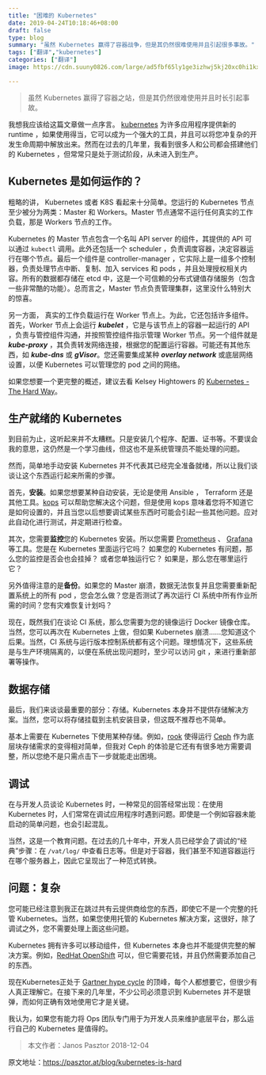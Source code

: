 ```yaml
---
title: "困难的 Kubernetes"
date: 2019-04-24T10:18:46+08:00
draft: false
type: blog
summary: "虽然 Kubernetes 赢得了容器战争，但是其仍然很难使用并且引起很多事故。"
tags: ["翻译","kubernetes"]
categories: ["翻译"]
image: https://cdn.suuny0826.com/large/ad5fbf65ly1ge3izhwj5kj20xc0hi1kx.jpg

---
```

> 虽然 Kubernetes 赢得了容器之站，但是其仍然很难使用并且时长引起事故。

我想我应该给这篇文章做一点序言。 [kubernetes](https://kubernetes.io/) 为许多应用程序提供新的 runtime ，如果使用得当，它可以成为一个强大的工具，并且可以将您冲复杂的开发生命周期中解放出来。然而在过去的几年里，我看到很多人和公司都会搭建他们的 Kubernetes ，但常常只是处于测试阶段，从未进入到生产。

## Kubernetes 是如何运作的？

粗略的讲， Kubernetes 或者 K8S 看起来十分简单。您运行的 Kubernetes 节点至少被分为两类：Master 和 Workers。Master 节点通常不运行任何真实的工作负载，那是 Workers 节点的工作。

Kubernetes 的 Master 节点包含一个名叫 API server 的组件，其提供的 API 可以通过 ```kubectl``` 调用。此外还包括一个 scheduler ，负责调度容器，决定容器运行在哪个节点。最后一个组件是 controller-manager ，它实际上是一组多个控制器，负责处理节点中断、复制、加入 services 和 pods ，并且处理授权相关内容。所有的数据都存储在 etcd 中，这是一个可信赖的分布式键值存储服务（包含一些非常酷的功能）。总而言之，Master 节点负责管理集群，这里没什么特别大的惊喜。

另一方面， 真实的工作负载运行在 Worker 节点上。为此，它还包括许多组件。首先，Worker 节点上会运行 ***kubelet*** ，它是与该节点上的容器一起运行的 API ，负责与管控组件沟通，并按照管控组件指示管理 Worker 节点。另一个组件就是 ***kube-proxy*** ，其负责转发网络连接，根据您的配置运行容器。可能还有其他东西，如 ***kube-dns*** 或 ***gVisor***。您还需要集成某种 ***overlay network*** 或底层网络设置，以便 Kubernetes 可以管理您的 pod 之间的网络。

如果您想要一个更完整的概述，建议去看 Kelsey Hightowers 的 [Kubernetes  -  The Hard Way](https://github.com/kelseyhightower/kubernetes-the-hard-way)。

## 生产就绪的 Kubernetes 

到目前为止，这听起来并不太糟糕。只是安装几个程序、配置、证书等。不要误会我的意思，这仍然是一个学习曲线，但这也不是系统管理员不能处理的问题。

然而，简单地手动安装 Kubernetes 并不代表其已经完全准备就绪，所以让我们谈谈让这个东西运行起来所需的步骤。

首先，**安装**。如果您想要某种自动安装，无论是使用 Ansible ， Terraform 还是其他工具。[kops](https://github.com/kubernetes/kops) 可以帮助您解决这个问题，但是使用 kops 意味着您将不知道它是如何设置的，并且当您以后想要调试某些东西时可能会引起一些其他问题。应对此自动化进行测试，并定期进行检查。

其次，您需要**监控**您的 Kubernetes 安装。所以您需要 [Prometheus](https://prometheus.io/) 、 [Grafana](https://grafana.com/) 等工具。您是在 Kubernetes 里面运行它吗？ 如果您的 Kubernetes 有问题，那么您的监控是否会也会挂掉？ 或者您单独运行它？ 如果是，那么您在哪里运行它？

另外值得注意的是**备份**。如果您的 Master 崩溃，数据无法恢复并且您需要重新配置系统上的所有 pod ，您会怎么做？您是否测试了再次运行 CI 系统中所有作业所需的时间？您有灾难恢复计划吗？

现在，既然我们在谈论 CI 系统，那么您需要为您的镜像运行 Docker 镜像仓库。当然，您可以再次在 Kubernetes 上做，但如果 Kubernetes 崩溃......您知道这个后果。当然，CI 系统与运行版本控制系统都有这个问题。理想情况下，这些系统是与生产环境隔离的，以便在系统出现问题时，至少可以访问 git ，来进行重新部署等操作。

## 数据存储

最后，我们来谈谈最重要的部分：存储。Kubernetes 本身并不提供存储解决方案。当然，您可以将存储挂载到主机安装目录，但这既不推荐也不简单。

基本上需要在 Kubernetes 下使用某种存储。例如，[rook](https://rook.io/) 使得运行 [Ceph](https://ceph.com/en/) 作为底层块存储需求的变得相对简单，但我对 Ceph 的体验是它还有有很多地方需要调整，所以您绝不是只需点击下一步就能走出困境。

## 调试

在与开发人员谈论 Kubernetes 时，一种常见的回答经常出现：在使用 Kubernetes 时，人们常常在调试应用程序时遇到问题。即使是一个例如容器未能启动的简单问题，也会引起混乱。

当然，这是一个教育问题。在过去的几十年中，开发人员已经学会了调试的“经典”步骤：在 ```/vat/log/``` 中查看日志等。但是对于容器，我们甚至不知道容器运行在哪个服务器上，因此它呈现出了一种范式转换。

## 问题：复杂

您可能已经注意到我正在跳过共有云提供商给您的东西，即使它不是一个完整的托管 Kubernetes。当然，如果您使用托管的 Kubernetes 解决方案，这很好，除了调试之外，您不需要处理上面这些问题。

Kubernetes 拥有许多可以移动组件，但 Kubernetes 本身也并不能提供完整的解决方案。例如，[RedHat OpenShift](https://www.openshift.com/) 可以，但它需要花钱，并且仍然需要添加自己的东西。

现在Kubernetes正处于 [Gartner hype cycle](https://www.gartner.com/en/research/methodologies/gartner-hype-cycle) 的顶峰，每个人都想要它，但很少有人真正理解它。在接下来的几年里，不少公司必须意识到 Kubernetes 并不是银弹，而如何正确有效地使用它才是关键。

我认为，如果您有能力将 Ops 团队专门用于为开发人员来维护底层平台，那么运行自己的 Kubernetes 是值得的。

> 本文作者：Janos Pasztor  2018-12-04
<!-- markdown-link-check-disable-next-line -->
原文地址：https://pasztor.at/blog/kubernetes-is-hard